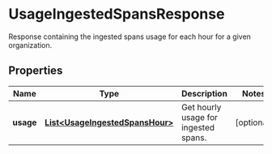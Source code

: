 # UsageIngestedSpansResponse

Response containing the ingested spans usage for each hour for a given organization.

## Properties

| Name      | Type                                                                | Description                          | Notes      |
| --------- | ------------------------------------------------------------------- | ------------------------------------ | ---------- |
| **usage** | [**List&lt;UsageIngestedSpansHour&gt;**](UsageIngestedSpansHour.md) | Get hourly usage for ingested spans. | [optional] |
